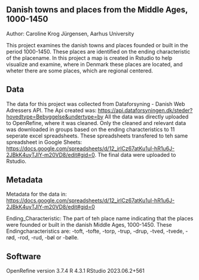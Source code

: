 ## Danish towns and places from the Middle Ages, 1000-1450
Author: Caroline Krog Jürgensen, Aarhus University

This project examines the danish towns and places founded or built in the period 1000-1450. These places are identified on the ending characteristic of the placename. In this project a map is created in Rstudio to help visualize and examine, where in Denmark these places are located, and wheter there are some places, which are regional centered.

## Data
The data for this project was collected from Dataforsyning - Danish Web Adressers API. The Api created was: https://api.dataforsyningen.dk/steder?hovedtype=Bebyggelse&undertype=by
All the data was directly uploaded to OpenRefine, where it was cleaned. Only the cleaned and relevant data was downloaded in groups based on the ending characteristics to 11 seperate excel spreadsheets.  These spreadsheets transfered to teh same spreadsheet in Google Sheets: https://docs.google.com/spreadsheets/d/12_irlCz67atKu1ul-hR1u6J-2JBkK4uyTJIY-m20VD8/edit#gid=0. 
The final data were uploaded to Rstudio. 

## Metadata
Metadata for the data in: https://docs.google.com/spreadsheets/d/12_irlCz67atKu1ul-hR1u6J-2JBkK4uyTJIY-m20VD8/edit#gid=0

Ending_Characteristic: The part of teh place name indicating that the places were founded or built in the danish Middle Ages, 1000-1450.
These Endingcharacteristics are: -toft, -tofte, -torp, -trup, -drup, -tved, -tvede, -rød, -rod, -rud, -bøl or -bølle.

## Software
OpenRefine version 3.7.4
R 4.3.1
RStudio 2023.06.2+561
